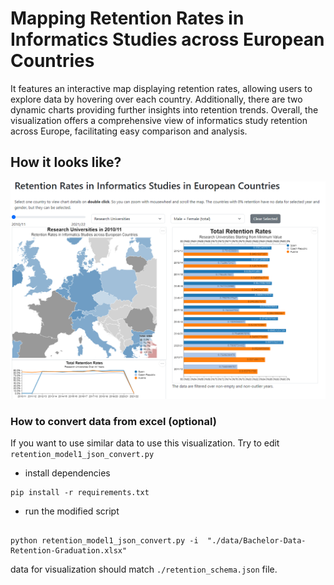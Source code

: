 # Mapping Retention Rates in Informatics Studies across European Countries

It features an interactive map displaying retention rates, allowing users to explore data by hovering over each country. Additionally, there are two dynamic charts providing further insights into retention trends. Overall, the visualization offers a comprehensive view of informatics study retention across Europe, facilitating easy comparison and analysis.

## How it looks like?

![](./img.png)


### How to convert data from excel (optional)
If you want to use similar data to use this visualization. Try to edit `retention_model1_json_convert.py`


- install dependencies
```
pip install -r requirements.txt
```
- run the modified script
```

python retention_model1_json_convert.py -i  "./data/Bachelor-Data-Retention-Graduation.xlsx"
```

data for visualization should match `./retention_schema.json` file.